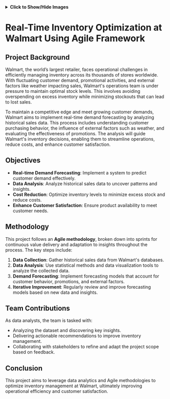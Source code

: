 <details>
<summary><strong>Click to Show/Hide Images</strong></summary>

![Image 1](https://drive.google.com/uc?export=view&id=1HrpmgGj-CxNDpNJoiDpSRb8Saty2-z1S)
![Image 2](https://drive.google.com/uc?export=view&id=1qwfQfPu2v4wMKsFrnTcE3Vy5nM01WjHD)
![Image 3](https://drive.google.com/uc?export=view&id=1GFzXcPFnyiKfpdXNW6xwLsqG-KIBD6jY)
![Image 4](https://drive.google.com/uc?export=view&id=1mEKIcGP9rzcxrTcjt-qWepiIJ_FDWvyS)
![Image 5](https://drive.google.com/uc?export=view&id=1SdFzFhaLHikUP_91EsCHMbv7trH8witI)
![Image 6](https://drive.google.com/uc?export=view&id=1QbwKGrpkgVjilcH14OkFmAX0NoBM7qz3)
![Image 7](https://drive.google.com/uc?export=view&id=1xf0o1n9MJGXJsutCSOnxa0_7IZEJne5y)
![Image 8](https://drive.google.com/uc?export=view&id=1aZrSnzo5hUjQlhCOtYT3TKQcKMgEzmcx)
![Image 9](https://drive.google.com/uc?export=view&id=1cyUtHSQl1KZIuYmEunPZeaQbV9F8S7tC)
![Image 10](https://drive.google.com/uc?export=view&id=1nRBPS5x2G7SmRQxN2WMZ_CzRpm0jrcsr)
![Image 11](https://drive.google.com/uc?export=view&id=1F-1SHRxPkTbXIO6dpkGtMNBZmFJF49U1)
![Image 12](https://drive.google.com/uc?export=view&id=1AnUbxCnouBRbeVqiuHQXZf9_HhC5cfSt)
![Image 13](https://drive.google.com/uc?export=view&id=1Jqdw97O9b8MiSYUHgJYq9Gfh8GrwMzXb)
![Image 14](https://drive.google.com/uc?export=view&id=1mG7P1l1Ow6kpHhEFn1pKRh3VMNDpr2Cs)

</details>



# Real-Time Inventory Optimization at Walmart Using Agile Framework

## Project Background

Walmart, the world’s largest retailer, faces operational challenges in efficiently managing inventory across its thousands of stores worldwide. With fluctuating customer demand, promotional activities, and external factors like weather impacting sales, Walmart's operations team is under pressure to maintain optimal stock levels. This involves avoiding overspending on excess inventory while minimizing stockouts that can lead to lost sales.

To maintain a competitive edge and meet growing customer demands, Walmart aims to implement real-time demand forecasting by analyzing historical sales data. This process includes understanding customer purchasing behavior, the influence of external factors such as weather, and evaluating the effectiveness of promotions. The analysis will guide Walmart's inventory decisions, enabling them to streamline operations, reduce costs, and enhance customer satisfaction.

## Objectives

- **Real-time Demand Forecasting**: Implement a system to predict customer demand effectively.
- **Data Analysis**: Analyze historical sales data to uncover patterns and insights.
- **Cost Reduction**: Optimize inventory levels to minimize excess stock and reduce costs.
- **Enhance Customer Satisfaction**: Ensure product availability to meet customer needs.

## Methodology

This project follows an **Agile methodology**, broken down into sprints for continuous value delivery and adaptation to insights throughout the process. The key steps include:

1. **Data Collection**: Gather historical sales data from Walmart's databases.
2. **Data Analysis**: Use statistical methods and data visualization tools to analyze the collected data.
3. **Demand Forecasting**: Implement forecasting models that account for customer behavior, promotions, and external factors.
4. **Iterative Improvement**: Regularly review and improve forecasting models based on new data and insights.

## Team Contributions

As data analysts, the team is tasked with:

- Analyzing the dataset and discovering key insights.
- Delivering actionable recommendations to improve inventory management.
- Collaborating with stakeholders to refine and adapt the project scope based on feedback.

## Conclusion

This project aims to leverage data analytics and Agile methodologies to optimize inventory management at Walmart, ultimately improving operational efficiency and customer satisfaction.

